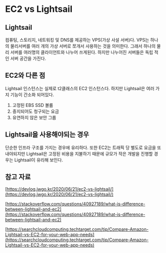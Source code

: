 # EC2 vs Lightsail

## Lightsail

컴퓨팅, 스토리지, 네트워킹 및 DNS를 제공하는 VPS(가상 사설 서버)다. VPS는 하나의 물리서버를 여러 개의 가상 서버로 쪼개서 사용하는 것을 의미한다. 그래서 하나의 물리 서버를 여러명의 클라이언트와 나누어 쓰게된다. 하지만 나누어진 서버들은 독립 적인 서버 공간을 가진다.

## EC2와 다른 점

Lightsail 인스턴스는 실제로 t2클래스의 EC2 인스턴스다. 하지만 Lightsail은 여러 가지 기능이 간소화 되어있다.

1. 고정된 EBS SSD 볼륨
2. 중지되어도 청구되는 요금
3. 유연하지 않은 보안 그룹

## Lightsail을 사용해야되는 경우

단순한 인프라 구조를 가지는 경우에 유리하다. 또한 EC2는 트래픽 당 별도로 요금을 또 내야되지만 Lightsail은 고정된 비용을 지불하기 때문에 규모가 작은 개발을 진행할 경우는 Lightsail이 유리해 보인다.

## 참고 자료

[https://devlog.jwgo.kr/2020/06/21/ec2-vs-lightsail/](https://devlog.jwgo.kr/2020/06/21/ec2-vs-lightsail/)

[https://stackoverflow.com/questions/40927189/what-is-difference-between-lightsail-and-ec2](https://stackoverflow.com/questions/40927189/what-is-difference-between-lightsail-and-ec2)

[https://searchcloudcomputing.techtarget.com/tip/Compare-Amazon-Lightsail-vs-EC2-for-your-web-app-needs](https://searchcloudcomputing.techtarget.com/tip/Compare-Amazon-Lightsail-vs-EC2-for-your-web-app-needs)